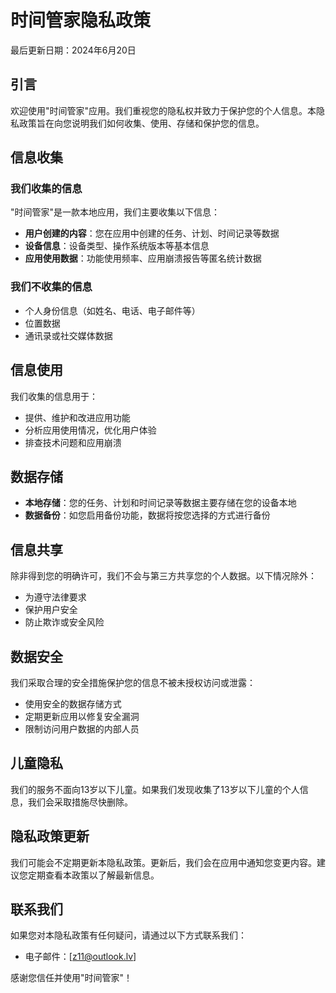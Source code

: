 # 时间管家隐私政策

最后更新日期：2024年6月20日

## 引言

欢迎使用"时间管家"应用。我们重视您的隐私权并致力于保护您的个人信息。本隐私政策旨在向您说明我们如何收集、使用、存储和保护您的信息。

## 信息收集

### 我们收集的信息

"时间管家"是一款本地应用，我们主要收集以下信息：

- **用户创建的内容**：您在应用中创建的任务、计划、时间记录等数据
- **设备信息**：设备类型、操作系统版本等基本信息
- **应用使用数据**：功能使用频率、应用崩溃报告等匿名统计数据

### 我们不收集的信息

- 个人身份信息（如姓名、电话、电子邮件等）
- 位置数据
- 通讯录或社交媒体数据

## 信息使用

我们收集的信息用于：

- 提供、维护和改进应用功能
- 分析应用使用情况，优化用户体验
- 排查技术问题和应用崩溃

## 数据存储

- **本地存储**：您的任务、计划和时间记录等数据主要存储在您的设备本地
- **数据备份**：如您启用备份功能，数据将按您选择的方式进行备份

## 信息共享

除非得到您的明确许可，我们不会与第三方共享您的个人数据。以下情况除外：

- 为遵守法律要求
- 保护用户安全
- 防止欺诈或安全风险

## 数据安全

我们采取合理的安全措施保护您的信息不被未授权访问或泄露：

- 使用安全的数据存储方式
- 定期更新应用以修复安全漏洞
- 限制访问用户数据的内部人员

## 儿童隐私

我们的服务不面向13岁以下儿童。如果我们发现收集了13岁以下儿童的个人信息，我们会采取措施尽快删除。

## 隐私政策更新

我们可能会不定期更新本隐私政策。更新后，我们会在应用中通知您变更内容。建议您定期查看本政策以了解最新信息。

## 联系我们

如果您对本隐私政策有任何疑问，请通过以下方式联系我们：

- 电子邮件：[z11@outlook.lv]

感谢您信任并使用"时间管家"！
